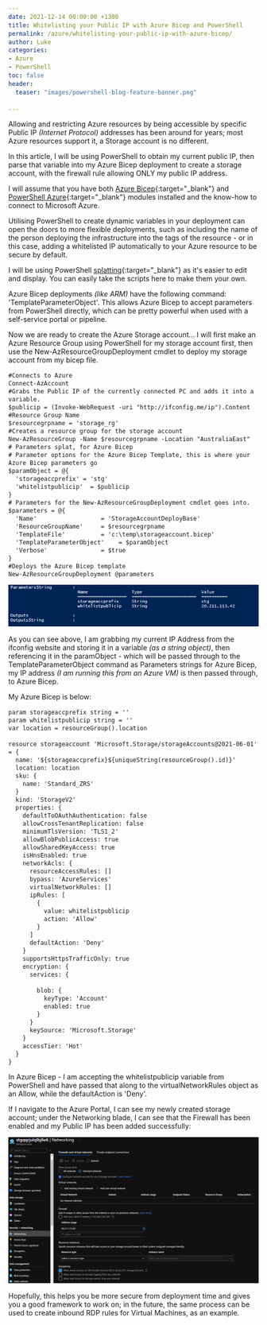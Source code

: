 ```yaml
---
date: 2021-12-14 00:00:00 +1300
title: Whitelisting your Public IP with Azure Bicep and PowerShell
permalink: /azure/whitelisting-your-public-ip-with-azure-bicep/
author: Luke
categories:
- Azure
- PowerShell
toc: false
header:
  teaser: "images/powershell-blog-feature-banner.png"

---
```

Allowing and restricting Azure resources by being accessible by specific Public IP _(Internet Protocol)_ addresses has been around for years; most Azure resources support it, a Storage account is no different.

In this article, I will be using PowerShell to obtain my current public IP, then parse that variable into my Azure Bicep deployment to create a storage account, with the firewall rule allowing ONLY my public IP address.

I will assume that you have both [Azure Bicep](https://docs.microsoft.com/en-us/azure/azure-resource-manager/bicep/install#windows "Azure Bicep - Install"){:target="_blank"} and[ PowerShell Azure](https://docs.microsoft.com/en-us/powershell/azure/install-az-ps "PowerShell - Azure"){:target="_blank"} modules installed and the know-how to connect to Microsoft Azure.

Utilising PowerShell to create dynamic variables in your deployment can open the doors to more flexible deployments, such as including the name of the person deploying the infrastructure into the tags of the resource - or in this case, adding a whitelisted IP automatically to your Azure resource to be secure by default.

I will be using PowerShell [splatting](https://docs.microsoft.com/en-us/powershell/module/microsoft.powershell.core/about/about_splatting "Splatting"){:target="_blank"} as it's easier to edit and display. You can easily take the scripts here to make them your own.

Azure Bicep deployments *(like ARM)* have the following command: 'TemplateParameterObject'. This allows Azure Bicep to accept parameters from PowerShell directly, which can be pretty powerful when used with a self-service portal or pipeline.

Now we are ready to create the Azure Storage account...
I will first make an Azure Resource Group using PowerShell for my storage account first, then use the New-AzResourceGroupDeployment cmdlet to deploy my storage account from my bicep file.

    #Connects to Azure
    Connect-AzAccount
    #Grabs the Public IP of the currently connected PC and adds it into a variable.
    $publicip = (Invoke-WebRequest -uri "http://ifconfig.me/ip").Content
    #Resource Group Name
    $resourcegrpname = 'storage_rg'
    #Creates a resource group for the storage account
    New-AzResourceGroup -Name $resourcegrpname -Location "AustraliaEast"
    # Parameters splat, for Azure Bicep
    # Parameter options for the Azure Bicep Template, this is where your Azure Bicep parameters go
    $paramObject = @{
      'storageaccprefix' = 'stg'
      'whitelistpublicip'  = $publicip
    }
    # Parameters for the New-AzResourceGroupDeployment cmdlet goes into.
    $parameters = @{
      'Name'                  = 'StorageAccountDeployBase'
      'ResourceGroupName'     = $resourcegrpname 
      'TemplateFile'          = 'c:\temp\storageaccount.bicep'
      'TemplateParameterObject'    = $paramObject
      'Verbose'               = $true
    }
    #Deploys the Azure Bicep template
    New-AzResourceGroupDeployment @parameters

![Azure Bicep - Parameter](/uploads/storageaccount_publicip.png "Azure Bicep - Parameter")

As you can see above, I am grabbing my current IP Address from the ifconfig website and storing it in a variable *(as a string object)*, then referencing it in the paramObject - which will be passed through to the TemplateParameterObject command as Parameters strings for Azure Bicep, my IP address _(I am running this from an Azure VM)_ is then passed through, to Azure Bicep.

My Azure Bicep is below:

    param storageaccprefix string = ''
    param whitelistpublicip string = ''
    var location = resourceGroup().location
    
    resource storageaccount 'Microsoft.Storage/storageAccounts@2021-06-01' = {
      name: '${storageaccprefix}${uniqueString(resourceGroup().id)}'
      location: location
      sku: {
        name: 'Standard_ZRS'
      }
      kind: 'StorageV2'
      properties: {
        defaultToOAuthAuthentication: false
        allowCrossTenantReplication: false
        minimumTlsVersion: 'TLS1_2'
        allowBlobPublicAccess: true
        allowSharedKeyAccess: true
        isHnsEnabled: true
        networkAcls: {
          resourceAccessRules: []
          bypass: 'AzureServices'
          virtualNetworkRules: []
          ipRules: [
            {
              value: whitelistpublicip
              action: 'Allow'
            }
          ]
          defaultAction: 'Deny'
        }
        supportsHttpsTrafficOnly: true
        encryption: {
          services: {
      
            blob: {
              keyType: 'Account'
              enabled: true
            }
          }
          keySource: 'Microsoft.Storage'
        }
        accessTier: 'Hot'
      }
    }
    

In Azure Bicep - I am accepting the whitelistpublicip variable from PowerShell and have passed that along to the virtualNetworkRules object as an Allow, while the defaultAction is 'Deny'.

If I navigate to the Azure Portal, I can see my newly created storage account; under the Networking blade, I can see that the Firewall has been enabled and my Public IP has been added successfully:

![Azure Storage Account - Network](/uploads/storageaccount_firewall.png "Azure Storage Account - Network")

Hopefully, this helps you be more secure from deployment time and gives you a good framework to work on; in the future, the same process can be used to create inbound RDP rules for Virtual Machines, as an example.